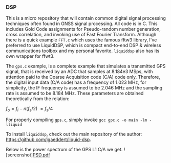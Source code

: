 ### DSP
This is a micro repository that will contain common digital signal processing techniques often found in GNSS signal processing. All code is in C.  This includes Gold Code assignments for Pseudo-random number generation, cross correlation, and invoking use of Fast Fourier Transform.  Although there is a quick example ``FFT.c`` which uses the famous fftw3 library, I've preferred to use LiquidDSP, which is compact end-to-end DSP & wireless communications toolbox and my personal favorite.  ``liquiddsp`` also has its own wrapper for ffwt3.

The ``gps.c`` example, is a complete example that simulates a transmitted GPS signal, that is received by an ADC that samples at 8.184e3 MSps, with attention paid to the Coarse Acquisition code (C/A) code only, Therefore, the digital input data (C/A code) has a frequency of 1.023 MHz, for simplicity, the IF frequency is assumed to be 2.046 MHz and the sampling rate is assumed to be 8.184 MHz.  These parameters are obtained theoretically from the relation:

$f_o = f_i - n(f_s / 2) ~= f_s / 4$

For properly compiling ``gps.c``, simply invoke
```gcc gpc.c -o main -lm -lliquid```

To install ``liquiddsp``, check out the main repository of the author: https://github.com/jgaeddert/liquid-dsp.

Below is the power spectrum of the GPS L1 C/A we get.
![screenshot][PSD.pdf](https://github.com/user-attachments/files/15921784/PSD.pdf)


